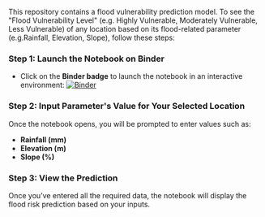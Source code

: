 This repository contains a flood vulnerability prediction model. To see the "Flood Vulnerability Level" (e.g. Highly Vulnerable, Moderately Vulnerable, Less Vulnerable) of any location based on its flood-related parameter (e.g.Rainfall, Elevation, Slope), follow these steps:

### Step 1: Launch the Notebook on Binder
- Click on the **Binder badge** to launch the notebook in an interactive environment:
[![Binder](https://mybinder.org/badge_logo.svg)](https://mybinder.org/v2/gh/OmarFarukOvi70/Flood_Prediction/main)

### Step 2: Input Parameter's Value for Your Selected Location
Once the notebook opens, you will be prompted to enter values such as:
- **Rainfall (mm)**
- **Elevation (m)**
- **Slope (%)**
### Step 3: View the Prediction
Once you’ve entered all the required data, the notebook will display the flood risk prediction based on your inputs.
